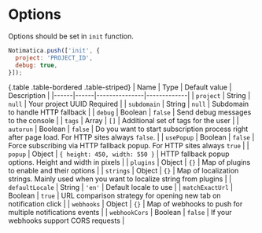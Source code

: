 # Options

Options should be set in `init` function.

```javascript
Notimatica.push(['init', {
  project: 'PROJECT_ID',
  debug: true,
}]);
```

{.table .table-bordered .table-striped}
| Name | Type | Default value | Description |
|------|------|---------------|-------------|
| `project` | String | `null` | Your project UUID <span class="label label-danger">Required</span> |
| `subdomain` | String | `null` | Subdomain to handle HTTP fallback |
| `debug` | Boolean | `false` | Send debug messages to the console |
| `tags` | Array | `[]` | Additional set of tags for the user |
| `autorun` | Boolean | `false` | Do you want to start subscription process right after page load. For HTTP sites always `false`. |
| `usePopup` | Boolean | `false` | Force subscribing via HTTP fallback popup. For HTTP sites always `true` |
| `popup` | Object | `{ height: 450, width: 550 }` | HTTP fallback popup options. Height and width in pixels |
| `plugins` | Object | `{}` | Map of plugins to enable and their options |
| `strings` | Object | `{}` | Map of localization strings. Mainly used when you want to localize string from plugins |
| `defaultLocale` | String | `'en'` | Default locale to use |
| `matchExactUrl` | Boolean | `true` | URL comparison strategy for opening new tab on notification click |
| `webhooks` | Object | `{}` | Map of webhooks to push for multiple notifications events |
| `webhookCors` | Boolean | `false` | If your webhooks support CORS requests |
